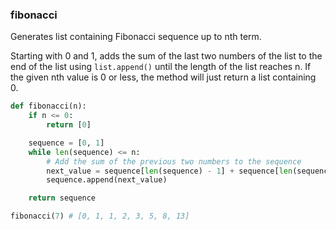 ### fibonacci

Generates list containing Fibonacci sequence up to nth term.

Starting with 0 and 1, adds the sum of the last two numbers of the list to the end of the list using ```list.append()``` until the length of the list reaches n.  If the given nth value is 0 or less, the method will just return a list containing 0.

``` python
def fibonacci(n):
    if n <= 0:
        return [0]

    sequence = [0, 1]
    while len(sequence) <= n:
        # Add the sum of the previous two numbers to the sequence
        next_value = sequence[len(sequence) - 1] + sequence[len(sequence) - 2]
        sequence.append(next_value)

    return sequence
```

``` python
fibonacci(7) # [0, 1, 1, 2, 3, 5, 8, 13]
```
